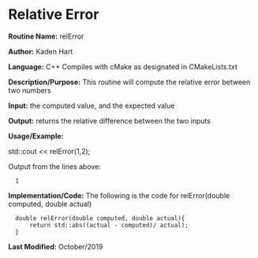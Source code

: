 # Relative Error  

**Routine Name:**           relError  

**Author:** Kaden Hart  

**Language:** C++ Compiles with cMake as designated in CMakeLists.txt  

**Description/Purpose:** This routine will compute the relative error between two numbers  

**Input:** the computed value, and the expected value  

**Output:** returns the relative difference between the two inputs  

**Usage/Example:**  

std::cout << relError(1,2);  

Output from the lines above:  

      1

**Implementation/Code:** The following is the code for relError(double computed, double actual)  

      double relError(double computed, double actual){  
          return std::abs((actual - computed)/ actual);  
      }  


**Last Modified:** October/2019  
